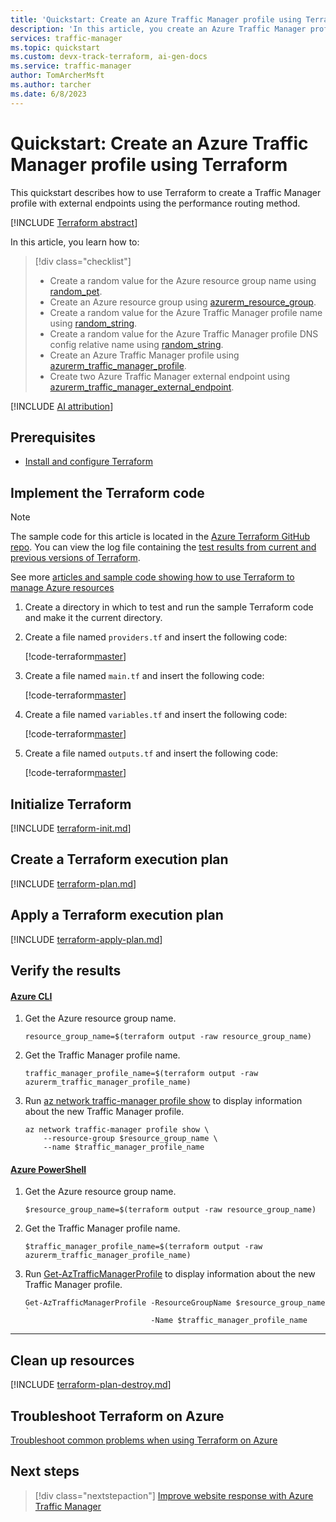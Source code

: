 ```yaml
---
title: 'Quickstart: Create an Azure Traffic Manager profile using Terraform'
description: 'In this article, you create an Azure Traffic Manager profile using Terraform'
services: traffic-manager
ms.topic: quickstart
ms.custom: devx-track-terraform, ai-gen-docs
ms.service: traffic-manager
author: TomArcherMsft
ms.author: tarcher
ms.date: 6/8/2023
---
```


# Quickstart: Create an Azure Traffic Manager profile using Terraform

This quickstart describes how to use Terraform to create a Traffic Manager profile with external endpoints using the performance routing method.

[!INCLUDE [Terraform abstract](~/azure-dev-docs-pr/articles/terraform/includes/abstract.md)]

In this article, you learn how to:

> [!div class="checklist"]
> * Create a random value for the Azure resource group name using [random_pet](https://registry.terraform.io/providers/hashicorp/random/latest/docs/resources/pet).
> * Create an Azure resource group using [azurerm_resource_group](https://registry.terraform.io/providers/hashicorp/azurerm/latest/docs/resources/resource_group).
> * Create a random value for the Azure Traffic Manager profile name using [random_string](https://registry.terraform.io/providers/hashicorp/random/latest/docs/resources/string).
> * Create a random value for the Azure Traffic Manager profile DNS config relative name using [random_string](https://registry.terraform.io/providers/hashicorp/random/latest/docs/resources/string).
> * Create an Azure Traffic Manager profile using [azurerm_traffic_manager_profile](https://registry.terraform.io/providers/hashicorp/azurerm/latest/docs/resources/traffic_manager_profile).
> * Create two Azure Traffic Manager external endpoint using [azurerm_traffic_manager_external_endpoint](https://registry.terraform.io/providers/hashicorp/azurerm/latest/docs/resources/traffic_manager_external_endpoint).

[!INCLUDE [AI attribution](../../includes/ai-generated-attribution.md)]

## Prerequisites

- [Install and configure Terraform](/azure/developer/terraform/quickstart-configure)

## Implement the Terraform code

> [!NOTE]
> The sample code for this article is located in the [Azure Terraform GitHub repo](https://github.com/Azure/terraform/tree/master/quickstart/101-traffic-manager-external-endpoint). You can view the log file containing the [test results from current and previous versions of Terraform](https://github.com/Azure/terraform/tree/master/quickstart/101-traffic-manager-external-endpoint/TestRecord.md).
> 
> See more [articles and sample code showing how to use Terraform to manage Azure resources](/azure/terraform)

1. Create a directory in which to test and run the sample Terraform code and make it the current directory.

1. Create a file named `providers.tf` and insert the following code:

    [!code-terraform[master](~/terraform_samples/quickstart/101-traffic-manager-external-endpoint/providers.tf)]

1. Create a file named `main.tf` and insert the following code:

    [!code-terraform[master](~/terraform_samples/quickstart/101-traffic-manager-external-endpoint/main.tf)]

1. Create a file named `variables.tf` and insert the following code:

    [!code-terraform[master](~/terraform_samples/quickstart/101-traffic-manager-external-endpoint/variables.tf)]

1. Create a file named `outputs.tf` and insert the following code:

    [!code-terraform[master](~/terraform_samples/quickstart/101-traffic-manager-external-endpoint/outputs.tf)]

## Initialize Terraform

[!INCLUDE [terraform-init.md](~/azure-dev-docs-pr/articles/terraform/includes/terraform-init.md)]

## Create a Terraform execution plan

[!INCLUDE [terraform-plan.md](~/azure-dev-docs-pr/articles/terraform/includes/terraform-plan.md)]

## Apply a Terraform execution plan

[!INCLUDE [terraform-apply-plan.md](~/azure-dev-docs-pr/articles/terraform/includes/terraform-apply-plan.md)]

## Verify the results

#### [Azure CLI](#tab/azure-cli)

1. Get the Azure resource group name.

    ```console
    resource_group_name=$(terraform output -raw resource_group_name)
    ```

1. Get the Traffic Manager profile name.

    ```console
    traffic_manager_profile_name=$(terraform output -raw azurerm_traffic_manager_profile_name)
    ```

1. Run [az network traffic-manager profile show](/cli/azure/network/traffic-manager/profile#az-network-traffic-manager-profile-show) to display information about the new Traffic Manager profile.

    ```azurecli
    az network traffic-manager profile show \
        --resource-group $resource_group_name \
        --name $traffic_manager_profile_name
    ```

#### [Azure PowerShell](#tab/azure-powershell)

1. Get the Azure resource group name.

    ```console
    $resource_group_name=$(terraform output -raw resource_group_name)
    ```

1. Get the Traffic Manager profile name.

    ```console
    $traffic_manager_profile_name=$(terraform output -raw azurerm_traffic_manager_profile_name)
    ```

1. Run [Get-AzTrafficManagerProfile](/powershell/module/az.trafficmanager/get-aztrafficmanagerprofile) to display information about the new Traffic Manager profile.

    ```azurepowershell
    Get-AzTrafficManagerProfile -ResourceGroupName $resource_group_name `
                                -Name $traffic_manager_profile_name
    ```

---

## Clean up resources

[!INCLUDE [terraform-plan-destroy.md](~/azure-dev-docs-pr/articles/terraform/includes/terraform-plan-destroy.md)]

## Troubleshoot Terraform on Azure

[Troubleshoot common problems when using Terraform on Azure](/azure/developer/terraform/troubleshoot)

## Next steps

> [!div class="nextstepaction"] 
> [Improve website response with Azure Traffic Manager](tutorial-traffic-manager-improve-website-response.md)
